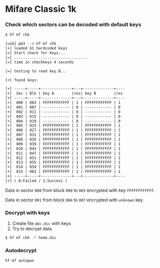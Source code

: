 # Mifare Classic 1k

### Check which sectors can be decoded with default keys

```sh
$ hf mf chk
```


```txt
[usb] pm3 --> hf mf chk
[+] loaded 61 hardcoded keys
[=] Start check for keys...
[=] .................................
[=] time in checkkeys 4 seconds

[=] testing to read key B...

[+] found keys:

[+] -----+-----+--------------+---+--------------+----
[+]  Sec | Blk | key A        |res| key B        |res
[+] -----+-----+--------------+---+--------------+----
[+]  000 | 003 | FFFFFFFFFFFF | 1 | FFFFFFFFFFFF | 1 
[+]  001 | 007 | ------------ | 0 | ------------ | 0 
[+]  002 | 011 | ------------ | 0 | ------------ | 0 
[+]  003 | 015 | ------------ | 0 | ------------ | 0 
[+]  004 | 019 | ------------ | 0 | ------------ | 0 
[+]  005 | 023 | FFFFFFFFFFFF | 1 | FFFFFFFFFFFF | 1 
[+]  006 | 027 | FFFFFFFFFFFF | 1 | FFFFFFFFFFFF | 1 
[+]  007 | 031 | FFFFFFFFFFFF | 1 | FFFFFFFFFFFF | 1 
[+]  008 | 035 | FFFFFFFFFFFF | 1 | FFFFFFFFFFFF | 1 
[+]  009 | 039 | FFFFFFFFFFFF | 1 | FFFFFFFFFFFF | 1 
[+]  010 | 043 | FFFFFFFFFFFF | 1 | FFFFFFFFFFFF | 1 
[+]  011 | 047 | FFFFFFFFFFFF | 1 | FFFFFFFFFFFF | 1 
[+]  012 | 051 | FFFFFFFFFFFF | 1 | FFFFFFFFFFFF | 1 
[+]  013 | 055 | FFFFFFFFFFFF | 1 | FFFFFFFFFFFF | 1 
[+]  014 | 059 | FFFFFFFFFFFF | 1 | FFFFFFFFFFFF | 1 
[+]  015 | 063 | FFFFFFFFFFFF | 1 | FFFFFFFFFFFF | 1 
[+] -----+-----+--------------+---+--------------+----
[+] ( 0:Failed / 1:Success )

```

Data in sector `000` from block `000` to `003` encrypted with key `FFFFFFFFFFFF`.

Data in sector `001` from block `004` to `007` encrypted with `unknown` key.

### Decrypt with keys 
1. Create file `abc.dic` with keys
2. Try to decrypt data

```sh
$ hf mf chk -f home.dic
```

### Autodecrypt 
```sh
hf mf autopwn
```
